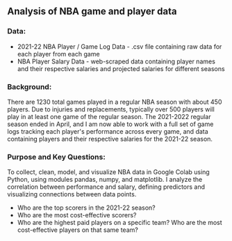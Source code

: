 ## Analysis of NBA game and player data

### Data:

* 2021-22 NBA Player / Game Log Data - .csv file containing raw data for each player from each game
* NBA Player Salary Data - web-scraped data containing player names and their respective salaries and projected salaries for different seasons

### Background:

There are 1230 total games played in a regular NBA season with about 450 players. Due to injuries and replacements, typically over 500 players will play in at least one game of the regular season. The 2021-2022 regular season ended in April, and I am now able to work with a full set of game logs tracking each player's performance across every game, and data containing players and their respective salaries for the 2021-22 season.



### Purpose and Key Questions:

To collect, clean, model, and visualize NBA data in Google Colab using Python, using modules pandas, numpy, and matplotlib. I analyze the correlation between performance and salary, defining predictors and visualizing connections between data points. 

* Who are the top scorers in the 2021-22 season?
* Who are the most cost-effective scorers?
* Who are the highest paid players on a specific team? Who are the most cost-effective players on that same team? 

